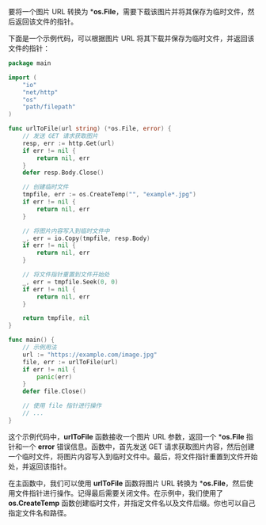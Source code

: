 要将一个图片 URL 转换为 ***os.File**，需要下载该图片并将其保存为临时文件，然后返回该文件的指针。

下面是一个示例代码，可以根据图片 URL 将其下载并保存为临时文件，并返回该文件的指针：

```go
package main

import (
    "io"
    "net/http"
    "os"
    "path/filepath"
)

func urlToFile(url string) (*os.File, error) {
    // 发送 GET 请求获取图片
    resp, err := http.Get(url)
    if err != nil {
        return nil, err
    }
    defer resp.Body.Close()

    // 创建临时文件
    tmpfile, err := os.CreateTemp("", "example*.jpg")
    if err != nil {
        return nil, err
    }

    // 将图片内容写入到临时文件中
    _, err = io.Copy(tmpfile, resp.Body)
    if err != nil {
        return nil, err
    }

    // 将文件指针重置到文件开始处
    _, err = tmpfile.Seek(0, 0)
    if err != nil {
        return nil, err
    }

    return tmpfile, nil
}

func main() {
    // 示例用法
    url := "https://example.com/image.jpg"
    file, err := urlToFile(url)
    if err != nil {
        panic(err)
    }
    defer file.Close()

    // 使用 file 指针进行操作
    // ...
}
```

这个示例代码中，**urlToFile** 函数接收一个图片 URL 参数，返回一个 ***os.File** 指针和一个 **error** 错误信息。函数中，首先发送 GET 请求获取图片内容，然后创建一个临时文件，将图片内容写入到临时文件中。最后，将文件指针重置到文件开始处，并返回该指针。

在主函数中，我们可以使用 **urlToFile** 函数将图片 URL 转换为 ***os.File**，然后使用文件指针进行操作。记得最后需要关闭文件。在示例中，我们使用了 **os.CreateTemp** 函数创建临时文件，并指定文件名以及文件后缀。你也可以自己指定文件名和路径。